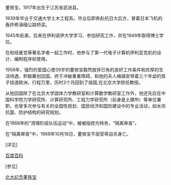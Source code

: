 董铁宝，1917年出生于江苏省武进县。

1939年毕业于交通大学土木工程系。毕业后即奔赴抗日大后方，冒着日本飞机的轰炸修滇缅公路桥梁。

1945年赴美，后来在伊利诺伊大学学习、参加研究工作，并在1949年取得博士学位。

在和纽曼克等著名学者一起工作时，他参与了第一代电子计算机伊利亚克机的设计、编制程序和使用。

1956年，强烈的爱国心使39岁的董铁宝毅然放弃已有的良好工作条件和优厚的生活待遇，积极筹划回国，终于冲破重重障碍，和他的夫人梅镇安带着三个年幼的孩子绕道欧洲，行程万里，历时3个月回到了祖国,在北京大学担任教授。

从他回国除了在北京大学固体力学教研室和计算数学教研室工作外，他还先后在中国科学院力学研究所、计算研究所、工程力学研究所（前身是土建所）等单位兼职，也曾多次参与有关的全国性规划、国民经济和国防建设中的专业活动，如水坝抗震、防护结构的研究规划。

在1968年的“清理阶级队伍运动”中，被被指控为特务，“隔离审查”。

在“隔离审查”中，1968年10月18日，董铁宝不屈受辱自杀身亡。

[详见]

[百度百科](https://baike.baidu.com/item/%E8%91%A3%E9%93%81%E5%AE%9D/1699298?fr=aladdin)

[参见]

[北大纪念董铁宝](http://www.sohu.com/a/273170977_652527)

